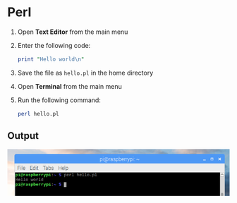 # Perl

1. Open **Text Editor** from the main menu

1. Enter the following code:

    ```perl
    print "Hello world\n"
    ```

1. Save the file as `hello.pl` in the home directory

1. Open **Terminal** from the main menu

1. Run the following command:

    ```bash
    perl hello.pl
    ```

## Output

![](images/perl-1.png)
